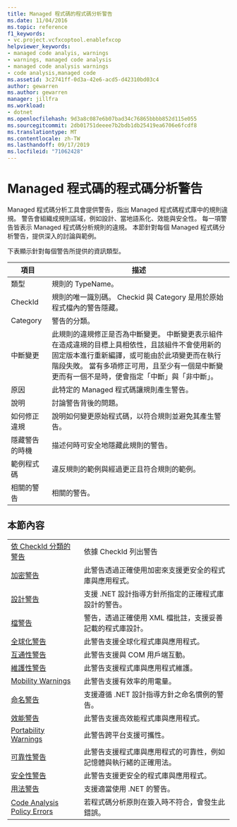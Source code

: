 ```yaml
---
title: Managed 程式碼的程式碼分析警告
ms.date: 11/04/2016
ms.topic: reference
f1_keywords:
- vc.project.vcfxcoptool.enablefxcop
helpviewer_keywords:
- managed code analyis, warnings
- warnings, managed code analysis
- managed code analysis warnings
- code analysis,managed code
ms.assetid: 3c2741ff-0d3a-42e6-acd5-d42310bd03c4
author: gewarren
ms.author: gewarren
manager: jillfra
ms.workload:
- dotnet
ms.openlocfilehash: 9d3a8c087e6b07bad34c76865bbbb852d115e055
ms.sourcegitcommit: 2db01751deeee7b2bdb1db25419ea6706e6fcdf8
ms.translationtype: MT
ms.contentlocale: zh-TW
ms.lasthandoff: 09/17/2019
ms.locfileid: "71062428"
---
```

# <a name="code-analysis-for-managed-code-warnings"></a>Managed 程式碼的程式碼分析警告
Managed 程式碼分析工具會提供警告，指出 Managed 程式碼程式庫中的規則違規。 警告會組織成規則區域，例如設計、當地語系化、效能與安全性。 每一項警告皆表示 Managed 程式碼分析規則的違規。 本節針對每個 Managed 程式碼分析警告，提供深入的討論與範例。

 下表顯示針對每個警告所提供的資訊類型。

|項目|描述|
|----------|-----------------|
|類型|規則的 TypeName。|
|CheckId|規則的唯一識別碼。 Checkid 與 Category 是用於原始程式檔內的警告隱藏。|
|Category|警告的分類。|
|中斷變更|此規則的違規修正是否為中斷變更。 中斷變更表示組件在造成違規的目標上具相依性，且該組件不會使用新的固定版本進行重新編譯，或可能由於此項變更而在執行階段失敗。 當有多項修正可用，且至少有一個是中斷變更而有一個不是時，便會指定「中斷」與「非中斷」。|
|原因|此特定的 Managed 程式碼讓規則產生警告。|
|說明|討論警告背後的問題。|
|如何修正違規|說明如何變更原始程式碼，以符合規則並避免其產生警告。|
|隱藏警告的時機|描述何時可安全地隱藏此規則的警告。|
|範例程式碼|違反規則的範例與經過更正且符合規則的範例。|
|相關的警告|相關的警告。|

## <a name="in-this-section"></a>本節內容

|||
|-|-|
|[依 CheckId 分類的警告](../code-quality/code-analysis-warnings-for-managed-code-by-checkid.md)|依據 CheckId 列出警告|
|[加密警告](../code-quality/cryptography-warnings.md)|此警告透過正確使用加密來支援更安全的程式庫與應用程式。|
|[設計警告](../code-quality/design-warnings.md)|支援 .NET 設計指導方針所指定的正確程式庫設計的警告。|
|[檔警告](../code-quality/documentation-warnings.md)|警告，透過正確使用 XML 檔批註，支援妥善記載的程式庫設計。|
|[全球化警告](../code-quality/globalization-warnings.md)|此警告支援全球化程式庫與應用程式。|
|[互通性警告](../code-quality/interoperability-warnings.md)|此警告支援與 COM 用戶端互動。|
|[維護性警告](../code-quality/maintainability-warnings.md)|此警告支援程式庫與應用程式維護。|
|[Mobility Warnings](../code-quality/mobility-warnings.md)|此警告支援有效率的用電量。|
|[命名警告](../code-quality/naming-warnings.md)|支援遵循 .NET 設計指導方針之命名慣例的警告。|
|[效能警告](../code-quality/performance-warnings.md)|此警告支援高效能程式庫與應用程式。|
|[Portability Warnings](../code-quality/portability-warnings.md)|此警告跨平台支援可攜性。|
|[可靠性警告](../code-quality/reliability-warnings.md)|此警告支援程式庫與應用程式的可靠性，例如記憶體與執行緒的正確用法。|
|[安全性警告](../code-quality/security-warnings.md)|此警告支援更安全的程式庫與應用程式。|
|[用法警告](../code-quality/usage-warnings.md)|支援適當使用 .NET 的警告。|
|[Code Analysis Policy Errors](../code-quality/code-analysis-policy-errors.md)|若程式碼分析原則在簽入時不符合，會發生此錯誤。|
